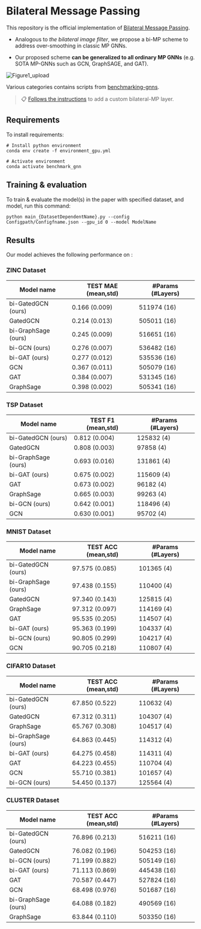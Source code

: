 # Bilateral Message Passing

This repository is the official implementation of [Bilateral Message Passing](https://arxiv.org/abs/2202.04768). 

+ Analogous to *the bilateral image filter*, we propose a bi-MP scheme to address over-smoothing in classic MP GNNs.

+ Our proposed scheme **can be generalized to all ordinary MP GNNs** (e.g. SOTA MP-GNNs such as GCN, GraphSAGE, and GAT).

![Figure1_upload](https://user-images.githubusercontent.com/84267304/152954507-846c98ec-3858-4143-b448-e10b072e7a9f.jpg)

Various categories contains scripts from [benchmarking-gnns](https://github.com/graphdeeplearning/benchmarking-gnns).

>📋   [Follows the instructions](https://github.com/hookhy/bi-MP/blob/HyeokjinK/add_bimp.md) to add a custom bilateral-MP layer.

## Requirements

To install requirements:

```setup
# Install python environment
conda env create -f environment_gpu.yml 

# Activate environment
conda activate benchmark_gnn
```

## Training & evaluation

To train & evaluate the model(s) in the paper with specified dataset, and model, run this command:

```train
python main_{DatasetDependentName}.py --config Configpath/Configfname.json --gpu_id 0 --model ModelName
```

## Results

Our model achieves the following performance on :

### ZINC Dataset

| Model name         | TEST MAE (mean,std) |    #Params (#Layers)   |
| ------------------ | ------------------- | ---------------------- |
| bi-GatedGCN (ours) |     0.166 (0.009)   |      511974 (16)       |
| GatedGCN           |     0.214 (0.013)   |      505011 (16)       |
| bi-GraphSage (ours)|     0.245 (0.009)   |      516651 (16)       |
| bi-GCN (ours)      |     0.276 (0.007)   |      536482 (16)       |
| bi-GAT (ours)      |     0.277 (0.012)   |      535536 (16)       |
| GCN                |     0.367 (0.011)   |      505079 (16)       |
| GAT                |     0.384 (0.007)   |      531345 (16)       |
| GraphSage          |     0.398 (0.002)   |      505341 (16)       |

### TSP Dataset

| Model name         | TEST F1  (mean,std) |    #Params (#Layers)   |
| ------------------ | ------------------- | ---------------------- |
| bi-GatedGCN (ours) |     0.812 (0.004)   |      125832 (4)        |
| GatedGCN           |     0.808 (0.003)   |      97858 (4)         |
| bi-GraphSage (ours)|     0.693 (0.016)   |      131861 (4)        |
| bi-GAT (ours)      |     0.675 (0.002)   |      115609 (4)        |
| GAT                |     0.673 (0.002)   |      96182 (4)         |
| GraphSage          |     0.665 (0.003)   |      99263 (4)         |
| bi-GCN (ours)      |     0.642 (0.001)   |      118496 (4)        |
| GCN                |     0.630 (0.001)   |      95702 (4)         |

### MNIST Dataset

| Model name         | TEST ACC  (mean,std)|    #Params (#Layers)   |
| ------------------ | ------------------- | ---------------------- |
| bi-GatedGCN (ours) |    97.575 (0.085)   |      101365 (4)        |
| bi-GraphSage (ours)|    97.438 (0.155)   |      110400 (4)        |
| GatedGCN           |    97.340 (0.143)   |      125815 (4)        |
| GraphSage          |    97.312 (0.097)   |      114169 (4)        |
| GAT                |    95.535 (0.205)   |      114507 (4)        |
| bi-GAT (ours)      |    95.363 (0.199)   |      104337 (4)        |
| bi-GCN (ours)      |    90.805 (0.299)   |      104217 (4)        |
| GCN                |    90.705 (0.218)   |      110807 (4)        |

### CIFAR10 Dataset

| Model name         | TEST ACC  (mean,std)|    #Params (#Layers)   |
| ------------------ | ------------------- | ---------------------- |
| bi-GatedGCN (ours) |    67.850 (0.522)   |      110632 (4)        |
| GatedGCN           |    67.312 (0.311)   |      104307 (4)        |
| GraphSage          |    65.767 (0.308)   |      104517 (4)        |
| bi-GraphSage (ours)|    64.863 (0.445)   |      114312 (4)        |
| bi-GAT (ours)      |    64.275 (0.458)   |      114311 (4)        |
| GAT                |    64.223 (0.455)   |      110704 (4)        |
| GCN                |    55.710 (0.381)   |      101657 (4)        |
| bi-GCN (ours)      |    54.450 (0.137)   |      125564 (4)        |

### CLUSTER Dataset

| Model name         | TEST ACC  (mean,std)|    #Params (#Layers)   |
| ------------------ | ------------------- | ---------------------- |
| bi-GatedGCN (ours) |    76.896 (0.213)   |      516211 (16)       |
| GatedGCN           |    76.082 (0.196)   |      504253 (16)       |
| bi-GCN (ours)      |    71.199 (0.882)   |      505149 (16)       |
| bi-GAT (ours)      |    71.113 (0.869)   |      445438 (16)       |
| GAT                |    70.587 (0.447)   |      527824 (16)       |
| GCN                |    68.498 (0.976)   |      501687 (16)       |
| bi-GraphSage (ours)|    64.088 (0.182)   |      490569 (16)       |
| GraphSage          |    63.844 (0.110)   |      503350 (16)       |




